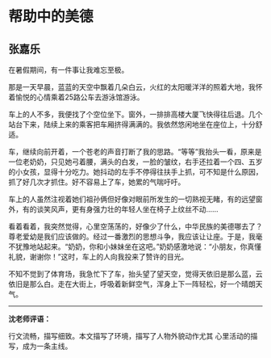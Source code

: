 # 帮助中的美德 #

## 张嘉乐 ##

在暑假期间，有一件事让我难忘至极。
   
那是一天早晨，蓝蓝的天空中飘着几朵白云，火红的太阳暖洋洋的照着大地，我怀着愉悦的心情乘着25路公车去游泳馆游泳。
   
车上的人不多，我便找了个空位坐下。窗外，一排排高楼大厦飞快得往后退。几个站台下来，陆续上来的乘客把车厢挤得满满的。我依然悠闲地坐在座位上，十分舒适。
   
车，继续向前开着，一个苍老的声音打断了我的思路。“等等”我抬头一看，原来是一位老奶奶，只见她弓着腰，满头的白发，一脸的皱纹，右手还拉着一个四、五岁的小女孩，显得十分吃力。她抖动的左手不停得往扶手上抓，可不知是什么原因，抓了好几次才抓住。好不容易上了车，她累的气喘吁吁。
   
车上的人虽然注视着她们祖孙俩但好像对眼前所发生的一切熟视无睹，有的远望窗外，有的谈笑风声，更有身强力壮的年轻人坐在椅子上纹丝不动……
   
看着看着，我突然觉得，心里空荡荡的，好像少了什么，中华民族的美德哪去了？尊老爱幼是我们应该做的。经过一番激烈的思想斗争，我应该让让座。于是，我毫不犹豫地站起来。“奶奶，你和小妹妹坐在这吧。”奶奶感激地说：“小朋友，你真懂礼貌，谢谢你！”这时，车上的人向我投来了赞许的目光。
   
不知不觉到了体育场，我急忙下了车，抬头望了望天空，觉得天依旧是那么蓝，云依旧是那么白。走在大街上，呼吸着新鲜空气，浑身上下一阵轻松，好一个晴朗天气。

-------------------------------------

**沈老师评语：**

行文流畅，描写细致。本文描写了环境，描写了人物外貌动作尤其 心里活动的描写，成为一条主线。
           
